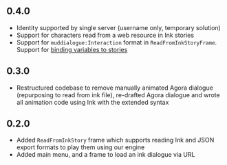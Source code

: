 
## 0.4.0

* Identity supported by single server (username only, temporary solution)
* Support for characters read from a web resource in Ink stories
* Support for `muddialogue:Interaction` format in `ReadFromInkStoryFrame`. Support for [binding variables to stories](https://github.com/Multi-User-Domain/vocab/wiki/Stories)

## 0.3.0

* Restructured codebase to remove manually animated Agora dialogue (repurposing to read from ink file), re-drafted Agora dialogue and wrote all animation code using Ink with the extended syntax

## 0.2.0

* Added `ReadFromInkStory` frame which supports reading Ink and JSON export formats to play them using our engine
* Added main menu, and a frame to load an ink dialogue via URL
